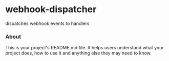 webhook-dispatcher
==================

dispatches webhook events to handlers

### About

This is your project's README.md file. It helps users understand what your
project does, how to use it and anything else they may need to know.